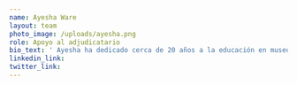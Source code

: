 ```yaml
---
name: Ayesha Ware
layout: team
photo_image: /uploads/ayesha.png
role: Apoyo al adjudicatario
bio_text: ' Ayesha ha dedicado cerca de 20 años a la educación en museos y organizaciones sin fines de lucro. Anteriormente trabajó para el New York Hall of Science involucrando a niños y adultos en el aprendizaje S.T.E.M. Antes de eso, trabajó para el Departamento de Educación de Nueva York y el Museo de Brooklyn. Ayesha es una fotógrafa callejera novata y una ávida entusiasta del arte. Como Adjudicatario de Apoyo para Grant for the Web, Ayesha incorpora a los adjudicatarios, comparte información importante del proyecto y es el enlace entre los adjudicatarios, el equipo del programa GftW y los socios.'
linkedin_link:
twitter_link:
---
```


